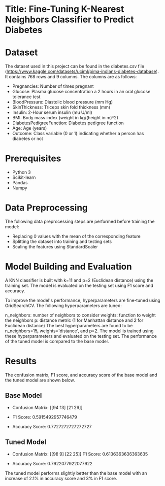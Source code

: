 # Title: Fine-Tuning K-Nearest Neighbors Classifier to Predict Diabetes
# Dataset
The dataset used in this project can be found in the diabetes.csv file (https://www.kaggle.com/datasets/uciml/pima-indians-diabetes-database). It contains 768 rows and 9 columns. The columns are as follows:

- Pregnancies: Number of times pregnant
- Glucose: Plasma glucose concentration a 2 hours in an oral glucose tolerance test
- BloodPressure: Diastolic blood pressure (mm Hg)
- SkinThickness: Triceps skin fold thickness (mm)
- Insulin: 2-Hour serum insulin (mu U/ml)
- BMI: Body mass index (weight in kg/(height in m)^2)
- DiabetesPedigreeFunction: Diabetes pedigree function
- Age: Age (years)
- Outcome: Class variable (0 or 1) indicating whether a person has diabetes or not
# Prerequisites
- Python 3
- Scikit-learn
- Pandas
- Numpy
# Data Preprocessing
The following data preprocessing steps are performed before training the model:

- Replacing 0 values with the mean of the corresponding feature
- Splitting the dataset into training and testing sets
- Scaling the features using StandardScaler

# Model Building and Evaluation
A KNN classifier is built with k=11 and p=2 (Euclidean distance) using the training set. The model is evaluated on the testing set using F1 score and accuracy.

To improve the model's performance, hyperparameters are fine-tuned using GridSearchCV. The following hyperparameters are tuned:

n_neighbors: number of neighbors to consider
weights: function to weight the neighbors
p: distance metric (1 for Manhattan distance and 2 for Euclidean distance)
The best hyperparameters are found to be n_neighbors=15, weights='distance', and p=2. The model is trained using these hyperparameters and evaluated on the testing set. The performance of the tuned model is compared to the base model.


# Results
The confusion matrix, F1 score, and accuracy score of the base model and the tuned model are shown below.
## Base Model
- Confusion Matrix:
[[94 13]
 [21 26]]

- F1 Score: 0.5915492957746479

- Accuracy Score: 0.7727272727272727
## Tuned Model
- Confusion Matrix:
[[98  9]
 [22 25]]
F1 Score: 0.6136363636363635

- Accuracy Score: 0.7922077922077922

The tuned model performs slightly better than the base model with an increase of 2.1% in accuracy score and 3% in F1 score.